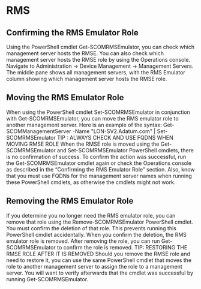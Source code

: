 # RMS
## Confirming the RMS Emulator Role
Using the PowerShell cmdlet Get-SCOMRMSEmulator, you can check which management server hosts the RMSE.
You can also check which management server hosts the RMSE role by using the Operations console. Navigate to Administration -> Device Management -> Management Servers. The middle pane shows all management servers, with the RMS Emulator column showing which management server hosts the RMSE role.

## Moving the RMS Emulator Role
When using the PowerShell cmdlet Set-SCOMRMSEmulator in conjunction with Get-SCOMRMSEmulator, you can move the RMS emulator role to another management server.
Here is an example of the syntax:
Get-SCOMManagementServer -Name "LON-SV2.Adatum.com" | Set-SCOMRMSEmulator
TIP : ALWAYS CHECK AND USE FQDNS WHEN MOVING RMSE ROLE
When the RMSE role is moved using the Get-SCOMRMSEmulator and Set-SCOMRMSEmulator PowerShell cmdlets, there is no confirmation of success. To confirm the action was successful, run the Get-SCOMRMSEmulator cmdlet again or check the Operations console as described in the “Confirming the RMS Emulator Role” section. Also, know that you must use FQDNs for the management server names when running these PowerShell cmdlets, as otherwise the cmdlets might not work.

## Removing the RMS Emulator Role
If you determine you no longer need the RMS emulator role, you can remove that role using the Remove-SCOMRMSEmulator PowerShell cmdlet. You must confirm the deletion of that role. This prevents running this PowerShell cmdlet accidentally. When you confirm the deletion, the RMS emulator role is removed. After removing the role, you can run Get-SCOMRMSEmulator to confirm the role is removed.
TIP: RESTORING THE RMSE ROLE AFTER IT IS REMOVED   Should you remove the RMSE role and need to restore it, you can use the same PowerShell cmdlet that moves the role to another management server to assign the role to a management server. You will want to verify afterwards that the cmdlet was successful by running Get-SCOMRMSEmulator.
